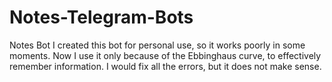 # Notes-Telegram-Bots
Notes Bot  I created this bot for personal use, so it works poorly in some moments. Now I use it only because of the Ebbinghaus curve, to effectively remember information. I would fix all the errors, but it does not make sense.
